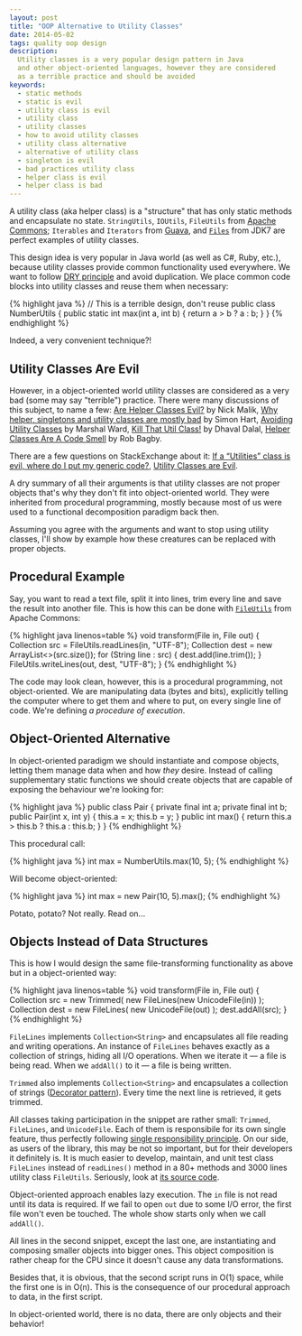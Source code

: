 ```yaml
---
layout: post
title: "OOP Alternative to Utility Classes"
date: 2014-05-02
tags: quality oop design
description:
  Utility classes is a very popular design pattern in Java
  and other object-oriented languages, however they are considered
  as a terrible practice and should be avoided
keywords:
  - static methods
  - static is evil
  - utility class is evil
  - utility class
  - utility classes
  - how to avoid utility classes
  - utility class alternative
  - alternative of utility class
  - singleton is evil
  - bad practices utility class
  - helper class is evil
  - helper class is bad
---
```


A utility class (aka helper class)
is a "structure" that has only static methods and encapsulate
no state. `StringUtils`, `IOUtils`, `FileUtils` from
[Apache Commons](http://commons.apache.org/);
`Iterables` and `Iterators` from
[Guava](https://code.google.com/p/guava-libraries/),
and [`Files`](http://docs.oracle.com/javase/7/docs/api/java/nio/file/Files.html) from JDK7
are perfect examples of utility classes.

This design idea is very popular in Java
world (as well as C#, Ruby, etc.),
because utility classes provide common functionality used everywhere.
We want to follow
[DRY principle](http://en.wikipedia.org/wiki/Don't_repeat_yourself)
and avoid duplication. We place
common code blocks into utility classes and reuse them when necessary:

{% highlight java %}
// This is a terrible design, don't reuse
public class NumberUtils {
  public static int max(int a, int b) {
    return a > b ? a : b;
  }
}
{% endhighlight %}

Indeed, a very convenient technique?!

## Utility Classes Are Evil

However, in a object-oriented world utility classes are considered as
a very bad (some may say "terrible") practice.
There were many discussions of this subject, to name a few:
[Are Helper Classes Evil?](http://blogs.msdn.com/b/nickmalik/archive/2005/09/06/461404.aspx) by Nick Malik,
[Why helper, singletons and utility classes are mostly bad](http://smart421.wordpress.com/2011/08/31/why-helper-singletons-and-utility-classes-are-mostly-bad-2/) by Simon Hart,
[Avoiding Utility Classes](http://www.marshallward.org/avoiding-utility-classes.html) by Marshal Ward,
[Kill That Util Class!](http://www.jroller.com/DhavalDalal/entry/kill_that_util_class) by Dhaval Dalal,
[Helper Classes Are A Code Smell](http://www.robbagby.com/posts/helper-classes-are-a-code-smell/) by Rob Bagby.

There are a few questions on StackExchange about it:
[If a “Utilities” class is evil, where do I put my generic code?](http://stackoverflow.com/questions/3339929/if-a-utilities-class-is-evil-where-do-i-put-my-generic-code),
[Utility Classes are Evil](http://stackoverflow.com/questions/3340032/utility-classes-are-evil).

A dry summary of all their arguments is that
utility classes are not proper objects that's why they don't fit
into object-oriented world. They were inherited from
procedural programming, mostly because most of us were
used to a functional decomposition paradigm back then.

Assuming you agree with the arguments and want to stop using utility
classes, I'll show by example how these creatures can be replaced
with proper objects.

## Procedural Example

Say, you want to read a text file, split it into lines, trim every line
and save the result into another file. This is how this can be done with
[`FileUtils`](http://commons.apache.org/proper/commons-io/apidocs/org/apache/commons/io/FileUtils.html)
from Apache Commons:

{% highlight java linenos=table %}
void transform(File in, File out) {
  Collection<String> src = FileUtils.readLines(in, "UTF-8");
  Collection<String> dest = new ArrayList<>(src.size());
  for (String line : src) {
    dest.add(line.trim());
  }
  FileUtils.writeLines(out, dest, "UTF-8");
}
{% endhighlight %}

The code may look clean, however, this is a procedural
programming, not object-oriented.
We are manipulating data (bytes and bits), explicitly
telling the computer where to get them and where to put, on every single
line of code. We're defining *a procedure of execution*.

## Object-Oriented Alternative

In object-oriented paradigm we should instantiate and compose objects,
letting them manage data when and how *they* desire. Instead of calling
supplementary static functions we should create objects that are capable
of exposing the behaviour we're looking for:

{% highlight java %}
public class Pair {
  private final int a;
  private final int b;
  public Pair(int x, int y) {
    this.a = x;
    this.b = y;
  }
  public int max() {
    return this.a > this.b ? this.a : this.b;
  }
}
{% endhighlight %}

This procedural call:

{% highlight java %}
int max = NumberUtils.max(10, 5);
{% endhighlight %}

Will become object-oriented:

{% highlight java %}
int max = new Pair(10, 5).max();
{% endhighlight %}

Potato, potato? Not really. Read on...

## Objects Instead of Data Structures

This is how I would design
the same file-transforming
functionality as above but in a object-oriented way:

{% highlight java linenos=table %}
void transform(File in, File out) {
  Collection<String> src = new Trimmed(
    new FileLines(new UnicodeFile(in))
  );
  Collection<String> dest = new FileLines(
    new UnicodeFile(out)
  );
  dest.addAll(src);
}
{% endhighlight %}

`FileLines` implements `Collection<String>` and encapsulates all
file reading and writing operations. An instance of `FileLines` behaves
exactly as a collection of strings, hiding all I/O operations. When we
iterate it &mdash; a file is being read. When we `addAll()` to it &mdash;
a file is being written.

`Trimmed` also implements `Collection<String>` and encapsulates a
collection of strings
([Decorator pattern](http://en.wikipedia.org/wiki/Decorator_pattern)).
Every time the next line is retrieved, it gets trimmed.

All classes taking participation in the snippet are
rather small: `Trimmed`, `FileLines`, and `UnicodeFile`.
Each of them is responsibile for its own single feature,
thus perfectly following
[single responsibility principle](http://en.wikipedia.org/wiki/Single_responsibility_principle).
On our side, as users of the library, this may be not so important,
but for their developers it definitely is.
It is much easier to develop, maintain, and unit test class `FileLines`
instead of `readLines()` method in a 80+ methods and 3000 lines
utility class `FileUtils`. Seriously, look at
[its source code](http://svn.apache.org/viewvc/commons/proper/io/trunk/src/main/java/org/apache/commons/io/FileUtils.java?view=co).

Object-oriented approach enables lazy execution.
The `in` file is not read until its data is required.
If we fail to open `out` due to some I/O error,
the first file won't even be touched.
The whole show starts only when we call `addAll()`.

All lines in the second snippet, except the last one, are instantiating
and composing smaller objects into bigger ones. This object composition
is rather cheap for the CPU since it doesn't cause any data transformations.

Besides that, it is obvious, that the second script runs in O(1) space, while the
first one is in O(n). This is the consequence of our procedural
approach to data, in the first script.

In object-oriented world, there is no data, there are only objects
and their behavior!
